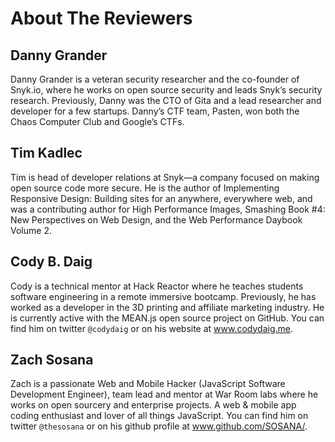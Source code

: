 # About The Reviewers

## Danny Grander
Danny Grander is a veteran security researcher and the co-founder of Snyk.io, where he 
works on open source security and leads Snyk’s security research. Previously, Danny 
was the CTO of Gita and a lead researcher and developer for a few startups. Danny’s 
CTF team, Pasten, won both the Chaos Computer Club and Google’s CTFs.


## Tim Kadlec
Tim is head of developer relations at Snyk—a company focused on making open source code 
more secure. He is the author of Implementing Responsive Design: Building sites for an
anywhere, everywhere web, and was a contributing author for High Performance Images, 
Smashing Book #4: New Perspectives on Web Design, and the Web Performance Daybook 
Volume 2.


## Cody B. Daig
Cody is a technical mentor at Hack Reactor where he teaches students software 
engineering in a remote immersive bootcamp. Previously, he has worked as a developer in 
the 3D printing and affiliate marketing industry. He is currently active with the MEAN.js
open source project on GitHub. You can find him on twitter `@codydaig` or on his website
at www.codydaig.me.

## Zach Sosana
Zach is a passionate Web and Mobile Hacker (JavaScript Software Development Engineer), team 
lead and mentor at War Room labs where he works on open sourcery and enterprise projects. A 
web & mobile app coding enthusiast and lover of all things JavaScript. You can find him on 
twitter `@thesosana` or on his github profile at www.github.com/SOSANA/.
